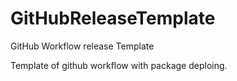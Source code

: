 # GitHubReleaseTemplate
GitHub Workflow release Template

Template of github workflow with package deploing.

